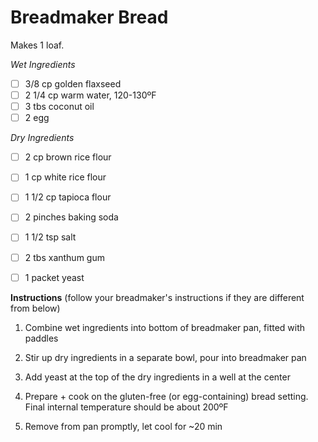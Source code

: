 # Breadmaker Bread
Makes 1 loaf.

*Wet Ingredients*
- [ ] 3/8 cp golden flaxseed
- [ ] 2 1/4 cp warm water, 120-130ºF
- [ ] 3 tbs coconut oil
- [ ] 2 egg

*Dry Ingredients*
- [ ] 2 cp brown rice flour
- [ ] 1 cp white rice flour
- [ ] 1 1/2 cp tapioca flour
- [ ] 2 pinches baking soda
- [ ] 1 1/2 tsp salt
- [ ] 2 tbs xanthum gum

- [ ] 1 packet yeast

**Instructions**
(follow your breadmaker's instructions if they are different from below)

1. Combine wet ingredients into bottom of breadmaker pan, fitted with paddles

1. Stir up dry ingredients in a separate bowl, pour into breadmaker pan

1. Add yeast at the top of the dry ingredients in a well at the center

1. Prepare + cook on the gluten-free (or egg-containing) bread setting. Final internal temperature should be about 200ºF

1. Remove from pan promptly, let cool for ~20 min
